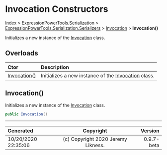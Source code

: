 ﻿# Invocation Constructors

[Index](../index.md) > [ExpressionPowerTools.Serialization](ExpressionPowerTools.Serialization.a.md) > [ExpressionPowerTools.Serialization.Serializers](ExpressionPowerTools.Serialization.Serializers.n.md) > [Invocation](ExpressionPowerTools.Serialization.Serializers.Invocation.cs.md) > **Invocation()**

Initializes a new instance of the [Invocation](ExpressionPowerTools.Serialization.Serializers.Invocation.cs.md) class.

## Overloads

| Ctor | Description |
| :-- | :-- |
| [Invocation()](#invocation) | Initializes a new instance of the [Invocation](ExpressionPowerTools.Serialization.Serializers.Invocation.cs.md) class. |

## Invocation()

Initializes a new instance of the [Invocation](ExpressionPowerTools.Serialization.Serializers.Invocation.cs.md) class.

```csharp
public Invocation()
```



---

| Generated | Copyright | Version |
| :-- | :-: | --: |
| 10/20/2020 22:35:06 | (c) Copyright 2020 Jeremy Likness. | 0.9.7-beta |
